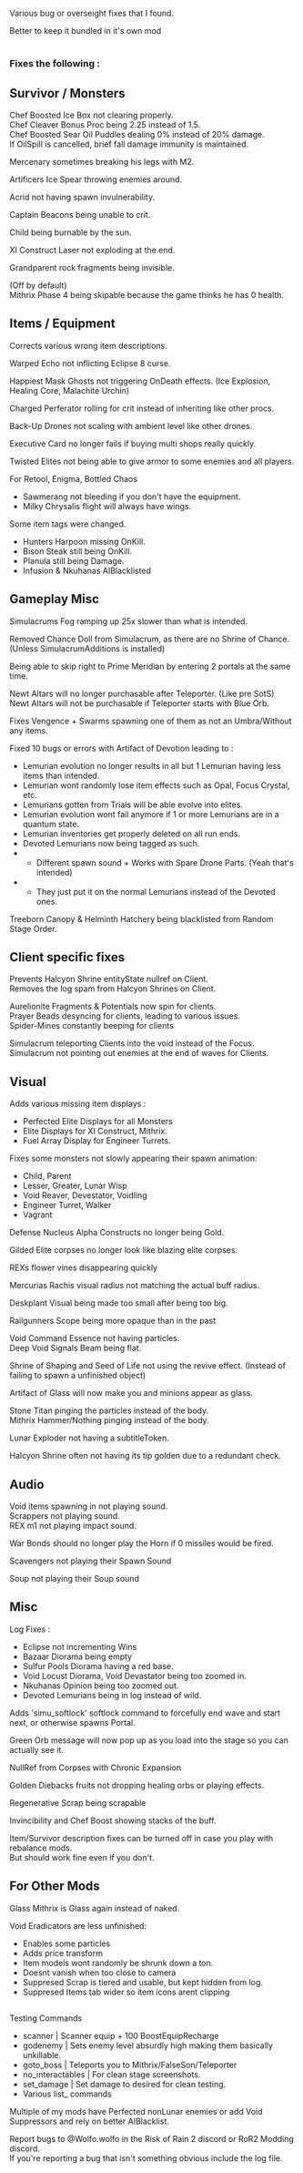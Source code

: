 Various bug or overseight fixes that I found.
 
Better to keep it bundled in it's own mod

 

#
### Fixes the following :

## Survivor / Monsters
Chef Boosted Ice Box not clearing properly.\
Chef Cleaver Bonus Proc being 2.25 instead of 1.5.\
Chef Boosted Sear Oil Puddles dealing 0% instead of 20% damage.\
If OilSpill is cancelled, brief fall damage immunity is maintained.

Mercenary sometimes breaking his legs with M2.

Artificers Ice Spear throwing enemies around.

Acrid not having spawn invulnerability.

Captain Beacons being unable to crit.

Child being burnable by the sun.

XI Construct Laser not exploding at the end.

Grandparent rock fragments being invisible.

(Off by default)\
Mithrix Phase 4 being skipable because the game thinks he has 0 health.

## Items / Equipment

Corrects various wrong item descriptions.

Warped Echo not inflicting Eclipse 8 curse.

Happiest Mask Ghosts not triggering OnDeath effects. (Ice Explosion, Healing Core, Malachite Urchin)

Charged Perferator rolling for crit instead of inheriting like other procs.
 
Back-Up Drones not scaling with ambient level like other drones.
 
Executive Card no longer fails if buying multi shops really quickly.

Twisted Elites not being able to give armor to some enemies and all players.

For Retool, Enigma, Bottled Chaos
- Sawmerang not bleeding if you don't have the equipment.
- Milky Chrysalis flight will always have wings.

Some item tags were changed.
- Hunters Harpoon missing OnKill.
- Bison Steak still being OnKill.
- Planula still being Damage.
- Infusion & Nkuhanas AIBlacklisted

## Gameplay Misc
Simulacrums Fog ramping up 25x slower than what is intended.

Removed Chance Doll from Simulacrum, as there are no Shrine of Chance. (Unless SimulacrumAdditions is installed)


Being able to skip right to Prime Meridian by entering 2 portals at the same time.

Newt Altars will no longer purchasable after Teleporter. (Like pre SotS)\
Newt Altars will not be purchasable if Teleporter starts with Blue Orb.

Fixes Vengence + Swarms spawning one of them as not an Umbra/Without any items.

Fixed 10 bugs or errors with Artifact of Devotion leading to :
- Lemurian evolution no longer results in all but 1 Lemurian having less items than intended.
- Lemurian wont randomly lose item effects such as Opal, Focus Crystal, etc.
- Lemurians gotten from Trials will be able evolve into elites.
- Lemurian evolution wont fail anymore if 1 or more Lemurians are in a quantum state.
- Lemurian inventories get properly deleted on all run ends.
- Devoted Lemurians now being tagged as such.
- - Different spawn sound + Works with Spare Drone Parts. (Yeah that's intended)
- - They just put it on the normal Lemurians instead of the Devoted ones.


Treeborn Canopy & Helminth Hatchery being blacklisted from Random Stage Order.

## Client specific fixes
Prevents Halcyon Shrine entityState nullref on Client.\
Removes the log spam from Halcyon Shrines on Client.

Aurelionite Fragments & Potentials now spin for clients.\
Prayer Beads desyncing for clients, leading to various issues.\
Spider-Mines constantly beeping for clients

Simulacrum teleporting Clients into the void instead of the Focus.\
Simulacrum not pointing out enemies at the end of waves for Clients.


## Visual
Adds various missing item displays :
- Perfected Elite Displays for all Monsters
- Elite Displays for XI Construct, Mithrix.
- Fuel Array Display for Engineer Turrets.
 
Fixes some monsters not slowly appearing their spawn animation:
- Child, Parent
- Lesser, Greater, Lunar Wisp
- Void Reaver, Devestator, Voidling
- Engineer Turret, Walker
- Vagrant

Defense Nucleus Alpha Constructs no longer being Gold.

Gilded Elite corpses no longer look like blazing elite corpses.

REXs flower vines disappearing quickly

Mercurias Rachis visual radius not matching the actual buff radius.

Deskplant Visual being made too small after being too big.

Railgunners Scope being more opaque than in the past

Void Command Essence not having particles.\
Deep Void Signals Beam being flat.

Shrine of Shaping and Seed of Life not using the revive effect. (Instead of failing to spawn a unfinished object)

Artifact of Glass will now make you and minions appear as glass.

Stone Titan pinging the particles instead of the body.\
Mithrix Hammer/Nothing pinging instead of the body.

Lunar Exploder not having a subtitleToken.

Halcyon Shrine often not having its tip golden due to a redundant check.

## Audio
Void items spawning in not playing sound.\
Scrappers not playing sound.\
REX m1 not playing impact sound.


War Bonds should no longer play the Horn if 0 missiles would be fired.

Scavengers not playing their Spawn Sound

Soup not playing their Soup sound

## Misc
Log Fixes : 
- Eclipse not incrementing Wins
- Bazaar Diorama being empty
- Sulfur Pools Diorama having a red base.
- Void Locust Diorama, Void Devastator being too zoomed in.
- Nkuhanas Opinion being too zoomed out.
- Devoted Lemurians being in log instead of wild.
 

Adds 'simu_softlock' softlock command to forcefully end wave and start next, or otherwise spawns Portal.

Green Orb message will now pop up as you load into the stage so you can actually see it.

NullRef from Corpses with Chronic Expansion

Golden Diebacks fruits not dropping healing orbs or playing effects.

Regenerative Scrap being scrapable

Invincibility and Chef Boost showing stacks of the buff.

Item/Survivor description fixes can be turned off in case you play with rebalance mods.\
But should work fine even if you don't.




## For Other Mods

Glass Mithrix is Glass again instead of naked.

Void Eradicators are less unfinished:
- Enables some particles
- Adds price transform
- Item models wont randomly be shrunk down a ton.
- Doesnt vanish when too close to camera
- Suppresed Scrap is tiered and usable, but kept hidden from log.
- Suppresed Items tab wider so item icons arent clipping

##
 
Testing Commands
- scanner | Scanner equip + 100 BoostEquipRecharge
- godenemy | Sets enemy level absurdly high making them basically unkillable.
- goto_boss | Teleports you to Mithrix/FalseSon/Teleporter
- no_interactables | For clean stage screenshots.
- set_damage | Set damage to desired for clean testing.
- Various list_ commands

Multiple of my mods have Perfected nonLunar enemies or add Void Suppressors and rely on better AIBlacklist.


Report bugs to @Wolfo.wolfo in the Risk of Rain 2 discord or RoR2 Modding discord.\
If you're reporting a bug that isn't something obvious include the log file.





